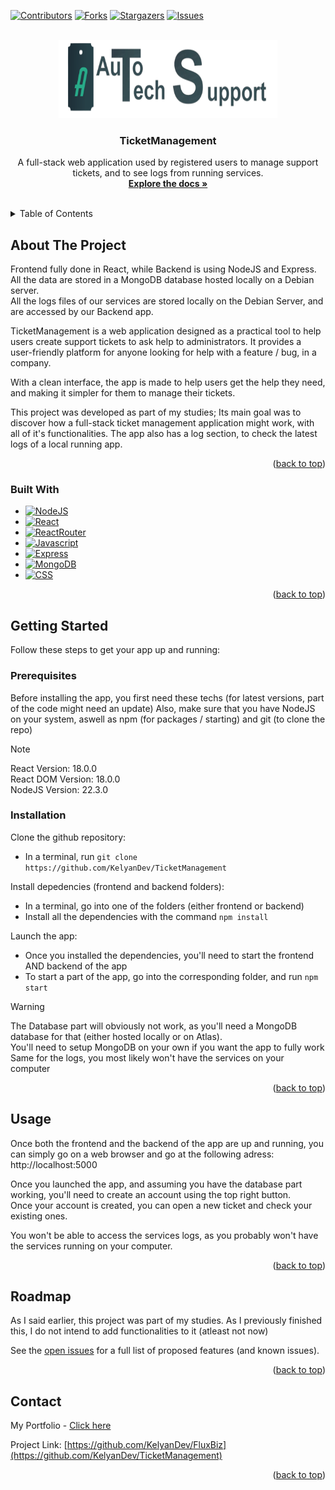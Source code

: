 <a id="readme-top"></a>

[![Contributors][contributors-shield]][contributors-url]
[![Forks][forks-shield]][forks-url]
[![Stargazers][stars-shield]][stars-url]
[![Issues][issues-shield]][issues-url]
<!--[![MIT License][license-shield]][license-url]
[![LinkedIn][linkedin-shield]][linkedin-url] -->

<!-- PROJECT LOGO -->
<br />
<div align="center">
  <a href="https://github.com/KelyanDev/TicketManagement">
    <img src="frontend/public/AutoTechLogo.png" alt="Logo" width="350" height="125">
  </a>

<h3 align="center">TicketManagement</h3>

  <p align="center">
    A full-stack web application used by registered users to manage support tickets, and to see logs from running services.
    <br />
    <a href="https://github.com/KelyanDev/TicketManagement"><strong>Explore the docs »</strong></a>
    <br />
    <br />
  </p>
</div>



<!-- TABLE OF CONTENTS -->
<details>
  <summary>Table of Contents</summary>
  <ol>
    <li>
      <a href="#about-the-project">About The Project</a>
      <ul>
        <li><a href="#built-with">Built With</a></li>
      </ul>
    </li>
    <li>
      <a href="#getting-started">Getting Started</a>
      <ul>
        <li><a href="#prerequisites">Prerequisites</a></li>
        <li><a href="#installation">Installation</a></li>
      </ul>
    </li>
    <li><a href="#usage">Usage</a></li>
    <li><a href="#roadmap">Roadmap</a></li>
    <!--<li><a href="#contributing">Contributing</a></li>
    <li><a href="#license">License</a></li>-->
    <li><a href="#contact">Contact</a></li>
    <li><a href="#acknowledgments">Acknowledgments</a></li>
  </ol>
</details>



<!-- ABOUT THE PROJECT -->
## About The Project

<!--[![Product Name Screen Shot][product-screenshot]](https://example.com)-->
<div align="center">
</div>

<!-- Here's a blank template to get started: To avoid retyping too much info. Do a search and replace with your text editor for the following: `KelyanDev`, `FluxBiz`, `twitter_handle`, `linkedin_username`, `email_client`, `email`, `project_title`, `project_description`
 -->
   
Frontend fully done in React, while Backend is using NodeJS and Express.   
All the data are stored in a MongoDB database hosted locally on a Debian server.   
All the logs files of our services are stored locally on the Debian Server, and are accessed by our Backend app.

TicketManagement is a web application designed as a practical tool to help users create support tickets to ask help to administrators. It provides a user-friendly platform for anyone looking for help with a feature / bug, in a company.   

With a clean interface, the app is made to help users get the help they need, and making it simpler for them to manage their tickets.    

    
This project was developed as part of my studies; Its main goal was to discover how a full-stack ticket management application might work, with all of it's functionalities. The app also has a log section, to check the latest logs of a local running app.

<p align="right">(<a href="#readme-top">back to top</a>)</p>



### Built With

* [![NodeJS][NodeJS.com]][Node-url]
* [![React][React.com]][React-url]
* [![ReactRouter][ReactRouter.com]][ReactRoute-url]
* [![Javascript][Javascript.com]][JS-url]
* [![Express][Express.com]][Express-url]
* [![MongoDB][MongoDB.com]][MongoDB-url]
* [![CSS][CSS.com]][CSS-url]

<p align="right">(<a href="#readme-top">back to top</a>)</p>



<!-- GETTING STARTED -->
## Getting Started

Follow these steps to get your app up and running:

### Prerequisites

Before installing the app, you first need these techs (for latest versions, part of the code might need an update)
Also, make sure that you have NodeJS on your system, aswell as npm (for packages / starting) and git (to clone the repo)   

>[!NOTE]
>React Version: 18.0.0  
>React DOM Version: 18.0.0   
>NodeJS Version: 22.3.0  

### Installation

Clone the github repository:
- In a terminal, run `git clone https://github.com/KelyanDev/TicketManagement`

Install depedencies (frontend and backend folders):
- In a terminal, go into one of the folders (either frontend or backend)   
- Install all the dependencies with the command `npm install`   

Launch the app:
- Once you installed the dependencies, you'll need to start the frontend AND backend of the app
- To start a part of the app, go into the corresponding folder, and run `npm start`

>[!WARNING]
>The Database part will obviously not work, as you'll need a MongoDB database for that (either hosted locally or on Atlas).    
>You'll need to setup MongoDB on your own if you want the app to fully work   
>Same for the logs, you most likely won't have the services on your computer

<p align="right">(<a href="#readme-top">back to top</a>)</p>


<!-- USAGE EXAMPLES -->
## Usage

Once both the frontend and the backend of the app are up and running, you can simply go on a web browser and go at the following adress: http://localhost:5000   

Once you launched the app, and assuming you have the database part working, you'll need to create an account using the top right button.    
Once your account is created, you can open a new ticket and check your existing ones.   

You won't be able to access the services logs, as you probably won't have the services running on your computer.   

<p align="right">(<a href="#readme-top">back to top</a>)</p>


<!-- ROADMAP -->
## Roadmap

As I said earlier, this project was part of my studies. As I previously finished this, I do not intend to add functionalities to it (atleast not now)

See the [open issues](https://github.com/KelyanDev/FluxBiz/issues) for a full list of proposed features (and known issues).

<p align="right">(<a href="#readme-top">back to top</a>)</p>



<!-- CONTACT -->
## Contact

My Portfolio - [Click here](https://kelyandev.github.io/)

Project Link: [https://github.com/KelyanDev/FluxBiz](https://github.com/KelyanDev/TicketManagement)

<p align="right">(<a href="#readme-top">back to top</a>)</p>



<!-- MARKDOWN LINKS & IMAGES -->
<!-- https://www.markdownguide.org/basic-syntax/#reference-style-links -->
[contributors-shield]: https://img.shields.io/github/contributors/KelyanDev/TicketManagement.svg?style=for-the-badge
[contributors-url]: https://github.com/KelyanDev/TicketManagement/graphs/contributors
[forks-shield]: https://img.shields.io/github/forks/KelyanDev/TicketManagement.svg?style=for-the-badge
[forks-url]: https://github.com/KelyanDev/TicketManagement/network/members
[stars-shield]: https://img.shields.io/github/stars/KelyanDev/TicketManagement.svg?style=for-the-badge
[stars-url]: https://github.com/KelyanDev/TicketManagement/stargazers
[issues-shield]: https://img.shields.io/github/issues/KelyanDev/TicketManagement.svg?style=for-the-badge
[issues-url]: https://github.com/KelyanDev/TicketManagement/issues
[license-shield]: https://img.shields.io/github/license/KelyanDev/TicketManagement.svg?style=for-the-badge

[NodeJS.com]: https://img.shields.io/badge/Node%20js-339933?style=for-the-badge&logo=nodedotjs&logoColor=white
[Node-url]: [https://www.w3schools.com/](https://www.w3schools.com/nodejs/default.asp/)
[React.com]: https://img.shields.io/badge/React-20232A?style=for-the-badge&logo=react&logoColor=61DAFB
[React-url]: [https://reactjs.org/](https://react.dev/learn)
[ReactRouter.com]: https://img.shields.io/badge/React_Router-CA4245?style=for-the-badge&logo=react-router&logoColor=white
[ReactRoute-url]: [https://reactjs.org/](https://reactrouter.com/en/main)
[Javascript.com]: https://img.shields.io/badge/JavaScript-323330?style=for-the-badge&logo=javascript&logoColor=F7DF1E
[JS-url]: [https://reactjs.org/](https://www.w3schools.com/js/default.asp)
[Express.com]: https://img.shields.io/badge/Express%20js-000000?style=for-the-badge&logo=express&logoColor=white
[Express-url]: [https://reactjs.org/](https://expressjs.com/)
[MongoDB.com]: https://img.shields.io/badge/MongoDB-4EA94B?style=for-the-badge&logo=mongodb&logoColor=white
[MongoDB-url]: [https://reactjs.org/](https://www.mongodb.com/fr-fr)
[CSS.com]: https://img.shields.io/badge/CSS3-1572B6?style=for-the-badge&logo=css3&logoColor=white
[CSS-url]: [https://reactjs.org/](https://www.w3schools.com/css/default.asp)
